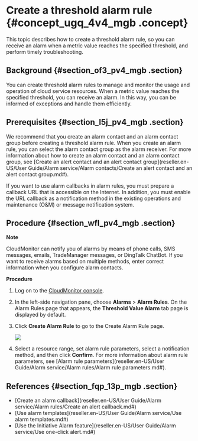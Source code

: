 # Create a threshold alarm rule {#concept_ugq_4v4_mgb .concept}

This topic describes how to create a threshold alarm rule, so you can receive an alarm when a metric value reaches the specified threshold, and perform timely troubleshooting.

## Background {#section_of3_pv4_mgb .section}

You can create threshold alarm rules to manage and monitor the usage and operation of cloud service resources. When a metric value reaches the specified threshold, you can receive an alarm. In this way, you can be informed of exceptions and handle them efficiently.

## Prerequisites {#section_l5j_pv4_mgb .section}

We recommend that you create an alarm contact and an alarm contact group before creating a threshold alarm rule. When you create an alarm rule, you can select the alarm contact group as the alarm receiver. For more information about how to create an alarm contact and an alarm contact group, see [Create an alert contact and an alert contact group](reseller.en-US/User Guide/Alarm service/Alarm contacts/Create an alert contact and an alert contact group.md#).

If you want to use alarm callbacks in alarm rules, you must prepare a callback URL that is accessible on the Internet. In addition, you must enable the URL callback as a notification method in the existing operations and maintenance \(O&M\) or message notification system.

## Procedure {#section_wfl_pv4_mgb .section}

 **Note** 

CloudMonitor can notify you of alarms by means of phone calls, SMS messages, emails, TradeManager messages, or DingTalk ChatBot. If you want to receive alarms based on multiple methods, enter correct information when you configure alarm contacts.

 **Procedure** 

1.  Log on to the [CloudMonitor console](https://partners-intl.console.aliyun.com/#/cms).
2.  In the left-side navigation pane, choose **Alarms** \> **Alarm Rules**. On the Alarm Rules page that appears, the **Threshold Value Alarm** tab page is displayed by default.
3.  Click **Create Alarm Rule** to go to the Create Alarm Rule page.

    ![](http://static-aliyun-doc.oss-cn-hangzhou.aliyuncs.com/assets/img/111649/156160338037632_en-US.png)

4.  Select a resource range, set alarm rule parameters, select a notification method, and then click **Confirm**. For more information about alarm rule parameters, see [Alarm rule parameters](reseller.en-US/User Guide/Alarm service/Alarm rules/Alarm rule parameters.md#).

## References {#section_fqp_13p_mgb .section}

-    [Create an alarm callback](reseller.en-US/User Guide/Alarm service/Alarm rules/Create an alert callback.md#) 
-    [Use alarm templates](reseller.en-US/User Guide/Alarm service/Use alarm templates.md#) 
-    [Use the Initiative Alarm feature](reseller.en-US/User Guide/Alarm service/Use one-click alert.md#) 

